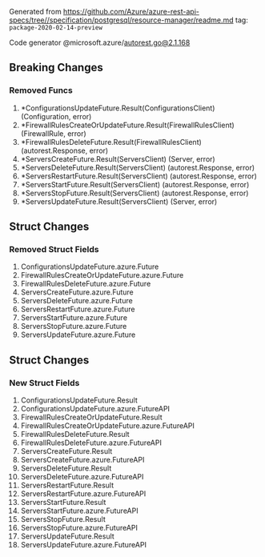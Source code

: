 Generated from https://github.com/Azure/azure-rest-api-specs/tree//specification/postgresql/resource-manager/readme.md tag: `package-2020-02-14-preview`

Code generator @microsoft.azure/autorest.go@2.1.168

## Breaking Changes

### Removed Funcs

1. *ConfigurationsUpdateFuture.Result(ConfigurationsClient) (Configuration, error)
1. *FirewallRulesCreateOrUpdateFuture.Result(FirewallRulesClient) (FirewallRule, error)
1. *FirewallRulesDeleteFuture.Result(FirewallRulesClient) (autorest.Response, error)
1. *ServersCreateFuture.Result(ServersClient) (Server, error)
1. *ServersDeleteFuture.Result(ServersClient) (autorest.Response, error)
1. *ServersRestartFuture.Result(ServersClient) (autorest.Response, error)
1. *ServersStartFuture.Result(ServersClient) (autorest.Response, error)
1. *ServersStopFuture.Result(ServersClient) (autorest.Response, error)
1. *ServersUpdateFuture.Result(ServersClient) (Server, error)

## Struct Changes

### Removed Struct Fields

1. ConfigurationsUpdateFuture.azure.Future
1. FirewallRulesCreateOrUpdateFuture.azure.Future
1. FirewallRulesDeleteFuture.azure.Future
1. ServersCreateFuture.azure.Future
1. ServersDeleteFuture.azure.Future
1. ServersRestartFuture.azure.Future
1. ServersStartFuture.azure.Future
1. ServersStopFuture.azure.Future
1. ServersUpdateFuture.azure.Future

## Struct Changes

### New Struct Fields

1. ConfigurationsUpdateFuture.Result
1. ConfigurationsUpdateFuture.azure.FutureAPI
1. FirewallRulesCreateOrUpdateFuture.Result
1. FirewallRulesCreateOrUpdateFuture.azure.FutureAPI
1. FirewallRulesDeleteFuture.Result
1. FirewallRulesDeleteFuture.azure.FutureAPI
1. ServersCreateFuture.Result
1. ServersCreateFuture.azure.FutureAPI
1. ServersDeleteFuture.Result
1. ServersDeleteFuture.azure.FutureAPI
1. ServersRestartFuture.Result
1. ServersRestartFuture.azure.FutureAPI
1. ServersStartFuture.Result
1. ServersStartFuture.azure.FutureAPI
1. ServersStopFuture.Result
1. ServersStopFuture.azure.FutureAPI
1. ServersUpdateFuture.Result
1. ServersUpdateFuture.azure.FutureAPI
